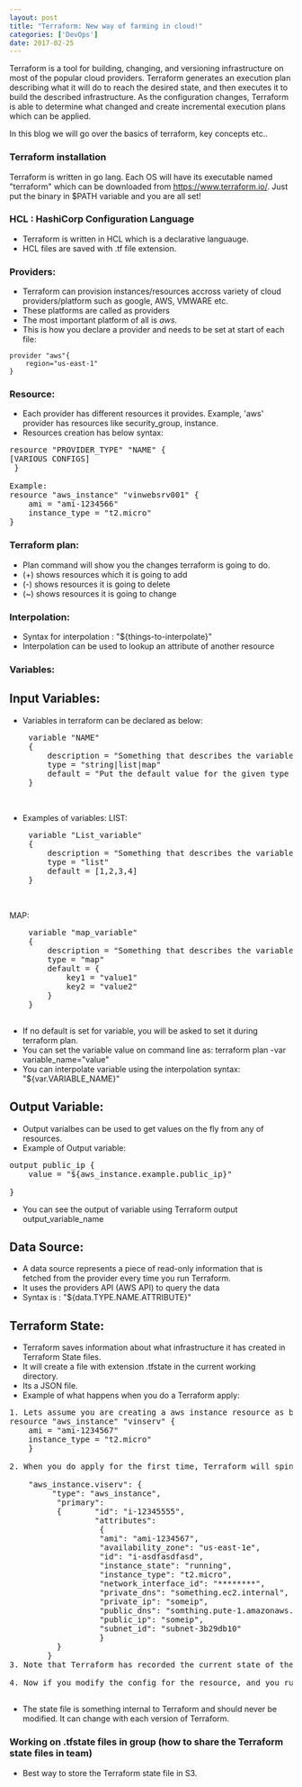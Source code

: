 ```yaml
---
layout: post
title: "Terraform: New way of farming in cloud!"
categories: ['DevOps']
date: 2017-02-25
---
```


Terraform is a tool for building, changing, and versioning infrastructure on most of the popular cloud providers. Terraform generates an execution plan describing what it will do to reach the desired state, and then executes it to build the described infrastructure. As the configuration changes, Terraform is able to determine what changed and create incremental execution plans which can be applied.

In this blog we will go over the basics of terraform, key concepts etc..

### Terraform installation

Terraform is written in go lang. Each OS will have its executable named "terraform" which can be downloaded from https://www.terraform.io/. Just put the binary in $PATH variable and you are all set!


### HCL : HashiCorp Configuration Language
- Terraform is written in HCL which is a declarative languauge.
- HCL files are saved with .tf file extension.

### Providers:
- Terraform can provision instances/resources accross variety of cloud providers/platform such as google, AWS, VMWARE etc.
- These platforms are called as providers
- The most important platform of all is *aws*.
- This is how you declare a provider and needs to be set at start of each file:
```
provider "aws"{
	region="us-east-1"
}
```

### Resource:
- Each provider has different resources it provides. Example, 'aws' provider has resources like security_group, instance.
- Resources creation has below syntax:

<pre>
resource "PROVIDER_TYPE" "NAME" {
[VARIOUS CONFIGS]
 }

Example:
resource "aws_instance" "vinwebsrv001" {
	ami = "ami-1234566"
	instance_type = "t2.micro"
}
</pre> 

### Terraform plan:
- Plan command will show you the changes terraform is going to do.
- (+) shows resources which it is going to add
- (-) shows resources it is going to delete
- (~) shows resources it is going to change


### Interpolation:
- Syntax for interpolation : "${things-to-interpolate}"
- Interpolation can be used to lookup an attribute of another resource

### Variables:
## Input Variables:
- Variables in terraform can be declared as below:
<pre>
	variable "NAME"
 	{
 		description = "Something that describes the variable"
 		type = "string|list|map"
 		default = "Put the default value for the given type of varialbe" 
	}

 </pre>
- Examples of variables:
LIST:
<pre>
	variable "List_variable"
 	{
 		description = "Something that describes the variable"
 		type = "list"
 		default = [1,2,3,4]
	}

 </pre>

MAP:
<pre>
	variable "map_variable"
 	{
 		description = "Something that describes the variable"
 		type = "map"
 		default = {
 			key1 = "value1"
 			key2 = "value2"
 		}
	}
 </pre>

- If no default is set for variable, you will be asked to set it during terraform plan.
- You can set the variable value on command line as: terraform plan -var variable_name="value"
- You can interpolate variable using the interpolation syntax: "${var.VARIABLE_NAME}"

## Output Variable:
- Output varialbes can be used to get values on the fly from any of resources.
- Example of Output variable:
<pre>
output public_ip {
	value = "${aws_instance.example.public_ip}"

}
</pre>
- You can see the output of variable using Terraform output output_variable_name

## Data Source:
- A data source represents a piece of read-only information that is fetched from the provider every time you run Terraform.
- It uses the providers API (AWS API) to query the data
- Syntax is : "${data.TYPE.NAME.ATTRIBUTE}"

## Terraform State:

- Terraform saves information about what infrastructure it has created in Terraform State files.
- It will create a file with extension .tfstate in the current working directory.
- Its a JSON file.
- Example of what happens when you do a Terraform apply:
<pre>
1. Lets assume you are creating a aws instance resource as below:
resource "aws_instance" "vinserv" {
	ami = "ami-1234567"
	instance_type = "t2.micro"
	}

2. When you do apply for the first time, Terraform will spin the instance and then update the terraform.tfstate file which is in json format as below:

	"aws_instance.viserv": {
	     "type": "aws_instance",
	      "primary": 
	      {       "id": "i-12345555",
	              "attributes": 
	               {
	               "ami": "ami-1234567",
	               "availability_zone": "us-east-1e",
	               "id": "i-asdfasdfasd",
	               "instance_state": "running",
	               "instance_type": "t2.micro",
	               "network_interface_id": "********",
	               "private_dns": "something.ec2.internal",
	               "private_ip": "someip",
	               "public_dns": "somthing.pute-1.amazonaws.com",
	               "public_ip": "someip",
	               "subnet_id": "subnet-3b29db10"
	               }
	      }
	    }
3. Note that Terraform has recorded the current state of the aws instance resource name vinserv

4. Now if you modify the config for the resource, and you run Terraform plan, it will compare the new config with .tfstate and show you what is changing/being modifies/added.

</pre>

- The state file is something internal to Terraform and should never be modified. It can change with each version of Terraform.

### Working on .tfstate files in group (how to share the Terraform state files in team)

- Best way to store the Terraform state file in S3.